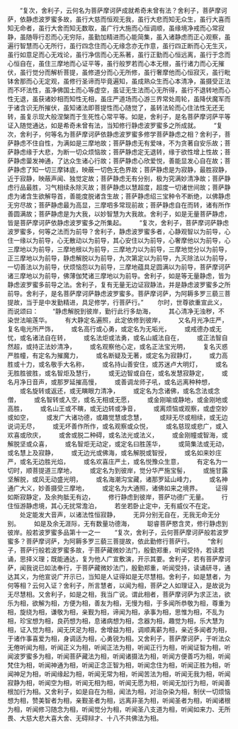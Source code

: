 <!-- { "loadSidebar": true } -->
　　“复次，舍利子，云何名为菩萨摩诃萨成就希奇未曾有法？舍利子，菩萨摩诃萨，依静虑波罗蜜多故，虽行大慈而恒观无我，虽行大悲而知无众生，虽行大喜而知无命者，虽行大舍而知无数取，虽广行大施而心恒调顺，虽缘境净戒而心常寂静，虽随辱行忍而心无穷际，虽勤加精进而心能简集，虽入诸静虑而正心观察，虽遍行智慧而心无所行，虽行四念住而心无缘念亦无作意，虽行四正断而心无生灭，虽行如意足而心无戏论，虽行净信而心无系著，虽行正勤而心恒远离，虽行于念而心恒自在，虽住三摩地而心证平等，虽行般罗若而心本无根，虽行诸力而心无摧伏，虽行觉分而解析菩提，虽修道分而心无所修，虽行奢摩他而心恒寂灭，虽行毗钵舍那而心无定观，虽修行圣谛而毕竟遍知，虽成熟众生而心本清净，虽摄受正法而不坏法性，虽净佛国土而心等虚空，虽证无生法而心无所得，虽行不退转地而心性无退，虽获诸妙相而知性无相，虽庄严道场而心游三界常处周轮，虽降伏魔军而于诸含识无所摧伏，虽知诸法即菩提性而心随觉了，虽转法轮而心住法性无还无转，虽复示现大般涅槃而于生死性心常平等。如是，舍利子，是名菩萨摩诃萨平等证入随觉通达，如是希奇未曾有法，当知修行静虑波罗蜜多之所成就。
　　“复次，舍利子，何等名为菩萨摩诃萨依静虑波罗蜜多修学菩萨静虑之相？舍利子，菩萨静虑不住自性，为满如是三摩地故；菩萨静虑无有爱味，不为贪著自安乐故；菩萨静虑缘于大悲，为断一切众烦恼故；菩萨静虑定无退转，缘于欲性增上性故；菩萨静虑蓥发神通，了达众生诸心行故；菩萨静虑心欣爱悦，善能显发心自在故；菩萨静虑了知一切三摩钵底，映蔽一切色无色界故；菩萨静虑是为寂静，最胜寂静，近于寂静，映蔽声闻、独觉定故；菩萨静虑无有分别，极为究满妙清净故；菩萨静虑行品最胜，习气相续永除灭故；菩萨静虑以慧超度，超度一切诸世间故；菩萨静虑为诸含生欲解导首，善能度脱诸含生故；菩萨静虑绍三宝种令不断绝，以佛静虑无穷尽故；菩萨静虑最为高显，三摩呬多常现前故；菩萨静虑自在而转，诸有所作善圆满故；菩萨静虑是为大我，以妙智慧为大我故。舍利子，如是无量菩萨静虑，皆是菩萨摩诃萨依静虑波罗蜜多之所集起。
　　“复次，舍利子，菩萨摩诃萨静虑波罗蜜多，何等之法而为前导？舍利子，静虑波罗蜜多者，心静观智以为前导，心住一缘以为前导，心无散动以为前导，其心安住以为前导，心奢摩他以为前导，心三摩地以为前导，三摩地根以为前导，三摩地力以为前导，三摩地觉分以为前导，正三摩地以为前导，静虑解脱以为前导，九次第定以为前导，九灭除法以为前导，一切善法以为前导，伏烦恼怨以为前导，三摩地蕴具足圆满以为前导，菩萨摩诃萨诸三摩地以为前导，佛薄伽梵诸三摩地以为前导。舍利子，如是等无量静虑，皆为静虑波罗蜜多前导之法。舍利子，复有无量无边证寂静法，并是静虑波罗蜜多之所前导。舍利子，是名菩萨摩诃萨静虑波罗蜜多。菩萨摩诃萨，为阿耨多罗三藐三菩提故，当于是中发勤精进，具足修学，行菩萨行。”
　　尔时，世尊欲重宣此义，而说颂曰：
　　“静虑解脱到彼岸，勤行此行多劫海，
　　其心清净无浊秽，不染世法喻莲华。
　　有大静定名遍照，此定依修到彼岸，
　　又名月光净庄严，复名电光所严饰，
　　或名高行或心勇，或定名为无垢光，
　　或戒德办或无忧，或名诸法自在转，
　　或名法炬或法勇，或名山威法自在，
　　或正法智自然超，或持正法妙清净，
　　或名观察他心定，或名正法宝光明，
　　复名灭惑严胜幢，有定名为摧魔力，
　　或名断疑及无著，或定名为寂静灯，
　　或力高胜或十力，或名敬手大名称，
　　或名持山善安住，或苏迷卢大明灯，
　　或名无胜胜彼胜，或名智炬及慧行，
　　或无边智或自在，或名发慧寂静定，
　　或名月净日音声，或那罗延摧高慢，
　　或善调龙师子吼，或名远离种种想，
　　或名旋转或返还，或无瞚眼力清净，
　　或定名为念诸佛，或名念法或念僧，
　　或名智转或入空，或名无相或无愿，
　　或金刚喻或静地，或金刚地或高胜，
　　或名山王或不瞚，或无边转或净音，
　　或离烦恼或观察，或虚空妙或如空，
　　或发广大诸功德，或趣觉慧或念慧，
　　或辩无尽或相续，或无边说词无尽，
　　或无坏善作所作，或名观察或众悦，
　　或名慈现或悲广，或入欢喜或欣庆，
　　或舍或脱二种碍，或名法光或法义，
　　或金刚幢或智海，或解脱坚或众喜，
　　或名智炬无动定，或定名曰胜莲华，
　　或简集法或无动，或名慧上及寂静，
　　或无边光或佛海，或名解脱或智授，
　　或名如来妙庄严，或名无边胜光焰，
　　或名欢喜庄严土，或名悦豫众生意，
　　有定名为一切时，顺菩提道三摩地，
　　或定名为到彼岸，觉分华严施宝髻，
　　或施甘露坚解脱，或风无动盛光明，
　　或名海潮沟宝藏，诸那罗延山峰力，
　　或名神通广大义，妙善摄受三摩地，
　　或定名为大通照，诸佛如来之境界。
　　证得如斯寂静定，及余拘胝无有边，
　　修行静虑到彼岸，菩萨功德广无量。
　　行住恒游静虑境，其心无扰常澹泊，
　　若坐若卧止定中，无有威仪不在定。
　　处定能发大音声，以诸法性恒寂静，
　　无异分别无自在，无我无命无分别。
　　如是及余无涯际，无有数量功德海，
　　聪睿菩萨愍含灵，修行静虑到彼岸。般若波罗蜜多品第十一之一
　　“复次，舍利子，云何菩萨摩诃萨般若波罗蜜多？菩萨摩诃萨，为阿耨多罗三藐三菩提故，依此勤修行菩萨行。
　　“舍利子，菩萨行般若波罗蜜多故，于菩萨藏微妙法门，殷勤郑重，听闻受持，若读若诵，思择义理；既能通达，复为他人广宣敷演，开示其要。舍利子，若有菩萨摩诃萨，闻我说已如法奉行，于菩萨藏微妙法门，殷勤郑重，听闻受持，读诵研寻，通达其义，为他宣说广开示已，当知是人证得如是无尽慧相。舍利子，如是慧者，为何等相？云何入证？舍利子，所言慧者，以闻为相，菩萨之人如理证入，是故说为无尽慧相。又舍利子，如是之相，我当广说。谓此相者，菩萨摩诃萨为求正法，欲乐为相，欲解为相，方便为相，善友为相，无慢为相，于多闻所恭敬为相，尊重为相，旋绕为相，谦敬为相，亲觐为相，谛闻为相，承事为相，思惟为相，不乱为相，珍宝想为相，良药想为相，息诸病想为相，念器为相，趣觉为相，乐大慧为相，证入觉为相，闻无厌足为相，舍增益为相，调顺离薪为相，亲近多闻者为相，于诸作事喜爱为相，身调适为相，心勇锐为相。又舍利子，菩萨摩诃萨，于听法众无倦听闻为相，听闻正义为相，听闻正法为相，听闻正行为相，听闻证智为相，听闻波罗蜜多为相，听闻菩萨藏法为相，听闻诸摄法为相，听闻方便善巧为相，听闻梵住为相，听闻神通为相，听闻正念正智为相，听闻念住为相，听闻正胜为相，听闻神足为相，听闻缘起为相，听闻无常为相，听闻苦法为相，听闻无我为相，听闻寂静为相，听闻空为相，听闻无相为相，听闻无愿为相，听闻无加行为相，听闻善根加行为相。又舍利子，如是自在为相，闻法为相，对治杂染为相，制伏一切烦恼想为相，赞美智者为相，亲觐圣者为相，远离非圣为相，听闻圣者为相，听闻诸根为相，听闻修习随念为相，听闻觉分为相，听闻圣八支道为相，听闻如来力、无所畏、大慈大悲大喜大舍、无碍辩才、十八不共佛法为相。
